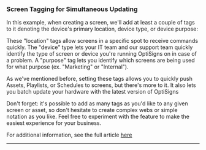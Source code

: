 ### Screen Tagging for Simultaneous Updating

In this example, when creating a screen, we'll add at least a couple of tags to it denoting the device's primary location, device type, or device purpose:



These "location" tags allow screens in a specific spot to receive commands quickly. The "device" type lets your IT team and our support team quickly identify the type of screen or device you're running OptiSigns on in case of a problem. A "purpose" tag lets you identify which screens are being used for what purpose (ex. "Marketing" or "Internal").

As we've mentioned before, setting these tags allows you to quickly push Assets, Playlists, or Schedules to screens, but there's more to it. It also lets you batch update your hardware with the latest version of OptiSigns

Don't forget: it's possible to add as many tags as you'd like to any given screen or asset, so don't hesitate to create complex webs or simple notation as you like. Feel free to experiment with the feature to make the easiest experience for your business.

For additional information, see the full article [here](https://support.optisigns.com/hc/en-us/articles/38062664690195)

---
